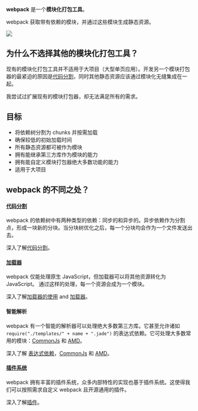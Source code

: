 **webpack** 是一个**模块化打包工具**。

webpack 获取带有依赖的模块，并通过这些模块生成静态资源。

![](http://webpack.github.io/assets/what-is-webpack.png)

## **为什么不选择其他的模块化打包工具？**

现有的模块化打包工具并不适用于大项目（大型单页应用）。开发另一个模块打包器的最紧迫的原因是[代码分割](http://webpack.github.io/docs/code-splitting.html)，同时其他静态资源应该通过模块化无缝集成在一起。

我尝试过扩展现有的模块打包器，却无法满足所有的需求。

## **目标**

* 将依赖树分割为 chunks 并按需加载
* 确保较低的初始加载时间
* 所有静态资源都可被作为模块
* 拥有能继承第三方库作为模块的能力
* 拥有能自定义模块打包器绝大多数功能的能力
* 适用于大项目

## **webpack 的不同之处？**

#### [**代码分割**](http://webpack.github.io/docs/code-splitting.html)

webpack 的依赖树中有两种类型的依赖：同步的和异步的。异步依赖作为分割点，形成一块新的分块。当分块树优化之后，每一个分块均会作为一个文件发送出去。

深入了解[代码分割](http://webpack.github.io/docs/code-splitting.html)。

#### [**加载器**](http://webpack.github.io/docs/loaders.html)
 
webpack 仅能处理原生 JavaScript，但加载器可以将其他资源转化为 JavaScript。
通过这样的处理，每一个资源会成为一个模块。

深入了解[加载器的使用](http://webpack.github.io/docs/using-loaders.html) and [加载器](http://webpack.github.io/docs/loaders.html)。

#### **智能解析**

webpack 有一个智能的解析器可以处理绝大多数第三方库。它甚至允许诸如 `require("./templates/" + name + ".jade")` 的表达式依赖。它可处理大多数常用的模块：[CommonJs](http://webpack.github.io/docs/commonjs.html) 和 [AMD](http://webpack.github.io/docs/amd.html)。

深入了解 [表达式依赖](http://webpack.github.io/docs/context.html)，[CommonJs](http://webpack.github.io/docs/commonjs.html) 和 [AMD](http://webpack.github.io/docs/amd.html)。

#### [**插件系统**](http://webpack.github.io/docs/plugins.html)

webpack 拥有丰富的插件系统，众多内部特性的实现也基于插件系统。这使得我们可以按照需求自定义 webpack 且开源通用的插件。

深入了解[插件](http://webpack.github.io/docs/plugins.html)。

